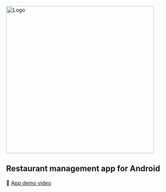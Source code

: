 <img src="http://159.223.27.205/ieat/logo.png" alt="Logo" width="400"/>

## Restaurant management app for Android

🎥 [App demo video](https://www.youtube.com/watch?v=GntCHwcP788)
